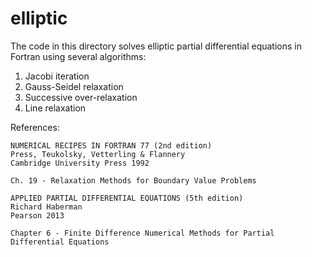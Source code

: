 # elliptic

The code in this directory solves elliptic partial differential equations in Fortran using several algorithms:
1. Jacobi iteration
2. Gauss-Seidel relaxation
3. Successive over-relaxation
4. Line relaxation

References:
```
NUMERICAL RECIPES IN FORTRAN 77 (2nd edition)
Press, Teukolsky, Vetterling & Flannery
Cambridge University Press 1992

Ch. 19 - Relaxation Methods for Boundary Value Problems
```
```
APPLIED PARTIAL DIFFERENTIAL EQUATIONS (5th edition)
Richard Haberman
Pearson 2013

Chapter 6 - Finite Difference Numerical Methods for Partial Differential Equations
```
